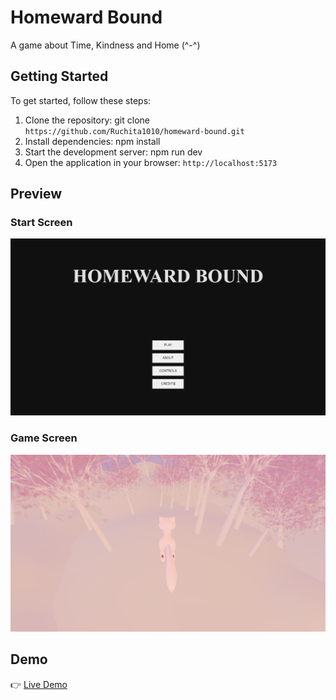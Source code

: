 # Homeward Bound

A game about Time, Kindness and Home (^-^)

## Getting Started

To get started, follow these steps:

1. Clone the repository: git clone `https://github.com/Ruchita1010/homeward-bound.git`
2. Install dependencies: npm install
3. Start the development server: npm run dev
4. Open the application in your browser: `http://localhost:5173`

## Preview

### Start Screen

![image](./readme-assets/start-screen.png)

### Game Screen

![image](./readme-assets/game-screen.png)

## Demo

👉 [Live Demo](https://ruchita1010.github.io/homeward-bound)
